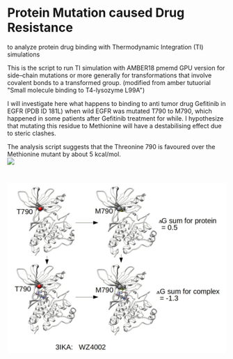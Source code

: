 #  Protein Mutation caused Drug Resistance

to analyze protein drug binding with Thermodynamic Integration (TI) simulations 

This is the script to run TI simulation with AMBER18 pmemd GPU version for side–chain mutations or more generally for transformations that involve covalent bonds to a transformed group. (modified from amber tutuorial "Small molecule binding to T4-lysozyme L99A")

I will investigate here what happens to binding to anti tumor drug Gefitinib in EGFR (PDB ID 181L) when wild EGFR was mutated T790 to M790, which happened in some patients after Gefitinib treatment for while. I hypothesize that mutating this residue to Methionine will have a destabilising effect due to steric clashes.

The analysis script suggests that the Threonine 790 is favoured over the Methionine mutant by about 5 kcal/mol.  
![](./2IKO.jpg)

#
#

#

#

![](./3ika.jpg)






